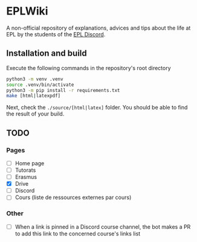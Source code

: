 # EPLWiki
A non-official repository of explanations, advices and tips about the life at EPL by the students of the [EPL Discord](https://discord.gg/3ZH2YWhsCa).

## Installation and build

Execute the following commands in the repository's root directory

```sh
python3 -m venv .venv
source .venv/bin/activate
python3 -m pip install -r requirements.txt
make [html|latexpdf]
``` 
Next, check the `./source/[html|latex]` folder. You should be able to find the result of your build. 

## TODO
### Pages
 - [ ] Home page
 - [ ] Tutorats
 - [ ] Erasmus
 - [x] Drive
 - [ ] Discord
 - [ ] Cours (liste de ressources externes par cours)

### Other
 - [ ] When a link is pinned in a Discord course channel, the bot makes a PR to add this link to the concerned course's links list

